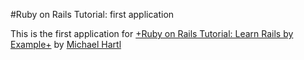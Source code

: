 #Ruby on Rails Tutorial: first application

This is the first application for
[+Ruby on Rails Tutorial: Learn Rails by Example+](http://railstutorial.org/)
by [Michael Hartl](http://michaelhartl.com)
